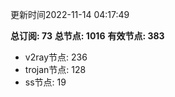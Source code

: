 更新时间2022-11-14 04:17:49

**总订阅: 73**
**总节点: 1016**
**有效节点: 383**
- v2ray节点: 236
- trojan节点: 128
- ss节点: 19
